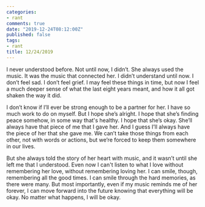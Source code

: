 ```yaml
---
categories:
- rant
comments: true
date: "2019-12-24T08:12:00Z"
published: false
tags:
- rant
title: 12/24/2019
---
```


I never understood before. Not until now, I didn’t. She always used the music.
It was the music that connected her. I didn’t understand until now. I don’t feel
sad. I don’t feel grief. I may feel these things in time, but now I feel a much
deeper sense of what the last eight years meant, and how it all got shaken the
way it did.  

I don’t know if I’ll ever be strong enough to be a partner for her. I have so
much work to do on myself. But I hope she’s alright. I hope that she’s finding
peace somehow, in some way that's healthy. I hope that she’s okay.  She’ll
always have that piece of me that I gave her. And I guess I’ll always have the
piece of her that she gave me. We can’t take those things from each other, not
with words or actions, but we’re forced to keep them somewhere in our lives.  

But she always told the story of her heart with music, and it wasn’t until she
left me that I understood. Even now I can't listen to what I love without
remembering her love, without remembering loving her. I can smile, though,
remembering all the good times. I can smile through the hard memories, as there
were many. But most importantly, even if my music reminds me of her forever, I
can move forward into the future knowing that everything will be okay. No matter
what happens, I will be okay.  

